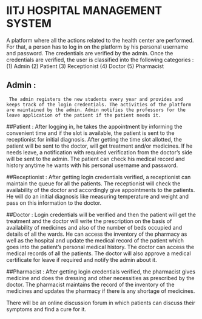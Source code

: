# IITJ HOSPITAL MANAGEMENT SYSTEM


A platform where all the actions related to the health center are performed. For that, a person has to log in on the platform by his personal username and password. The credentials are verified by the admin. Once the credentials are verified, the user is classified into the following  categories : (1) Admin (2) Patient (3) Receptionist (4) Doctor (5) Pharmacist 

## Admin :
	 The admin registers the new students every year and provides and keeps track of the login credentials. The activities of the platform are maintained by the admin. Admin notifies the professors for the leave application of the patient if the patient needs it.


##Patient : 
	After logging in, he takes the appointment by informing the convenient time and if the slot is available, the patient is sent to the receptionist for initial diagnosis. After getting the time slot allotted, the patient will be sent to the doctor, will get treatment and/or medicines. If he needs leave, a notification with required verification from the doctor’s side will be sent to the admin. The patient can check his medical record and history anytime he wants with his personal username and password.


##Receptionist : 
	After getting login credentials verified, a receptionist can maintain the queue for all the patients. The receptionist will check the availability of the doctor and accordingly give appointments to the patients. He will do an initial diagnosis like measuring temperature and weight and pass on this information to the doctor. 


##Doctor :
	 Login credentials will be verified and then the patient will get the treatment and the doctor will write the prescription on the basis of availability of medicines and also of the number of beds occupied and details of all the wards. He can access the inventory of the pharmacy as well as the hospital and update the medical record of the patient which goes into the patient’s personal medical history. The doctor can access the medical records of all the patients. The doctor will also approve a medical certificate for leave if required and notify the admin about it.


##Pharmacist : 
	After getting login credentials verified, the pharmacist gives medicine and does the dressing and other necessities as prescribed by the doctor. The pharmacist maintains the record of the inventory of the medicines and updates the pharmacy if there is any shortage of medicines.

There will be an online discussion forum in which patients can discuss their symptoms and find a cure for it. 
